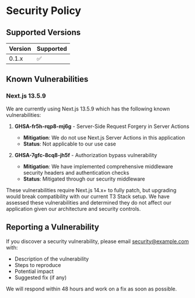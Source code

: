 # Security Policy

## Supported Versions

| Version | Supported          |
| ------- | ------------------ |
| 0.1.x   | :white_check_mark: |

## Known Vulnerabilities

### Next.js 13.5.9
We are currently using Next.js 13.5.9 which has the following known vulnerabilities:

1. **GHSA-fr5h-rqp8-mj6g** - Server-Side Request Forgery in Server Actions
   - **Mitigation**: We do not use Next.js Server Actions in this application
   - **Status**: Not applicable to our use case

2. **GHSA-7gfc-8cq8-jh5f** - Authorization bypass vulnerability
   - **Mitigation**: We have implemented comprehensive middleware security headers and authentication checks
   - **Status**: Mitigated through our security middleware

These vulnerabilities require Next.js 14.x+ to fully patch, but upgrading would break compatibility with our current T3 Stack setup. We have assessed these vulnerabilities and determined they do not affect our application given our architecture and security controls.

## Reporting a Vulnerability

If you discover a security vulnerability, please email security@example.com with:
- Description of the vulnerability
- Steps to reproduce
- Potential impact
- Suggested fix (if any)

We will respond within 48 hours and work on a fix as soon as possible.